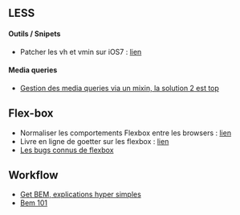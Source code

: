## LESS

#### Outils / Snipets

- Patcher les vh et vmin sur iOS7 : [lien](https://gist.github.com/zaygraveyard/dc4ca2cb5271d6e8d641#file-viewport-units-ios-less)

#### Media queries
- [Gestion des media queries via un mixin, la solution 2 est top](http://www.iambacon.co.uk/blog/life-is-now-easier-create-media-query-mixins-with-rulesets-less-css)

## Flex-box

- Normaliser les comportements Flexbox entre les browsers : [lien](http://philipwalton.com/articles/normalizing-cross-browser-flexbox-bugs/)
- Livre en ligne de goetter sur les flexbox : [lien](http://goetter.fr/livres/flexbox/)
- [Les bugs connus de flexbox](https://github.com/philipwalton/flexbugs)


## Workflow

- [Get BEM, explications hyper simples](http://getbem.com/naming/)
- [Bem 101](https://css-tricks.com/bem-101/)
